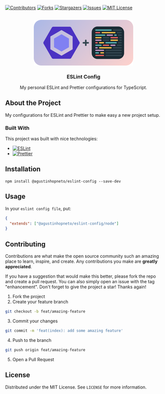<!-- PROJECT SHIELDS -->

[![Contributors][contributors-shield]][contributors-url]
[![Forks][forks-shield]][forks-url]
[![Stargazers][stars-shield]][stars-url]
[![Issues][issues-shield]][issues-url]
[![MIT License][license-shield]][license-url]

<!-- PROJECT LOGO -->
<br />
<div align="center">
  <a href="https://github.com/agustinhopneto/morsa">
    <img src=".github/assets/logo.png" alt="Logo" width="320">
  </a>

  <h3 align="center">ESLint Config</h3>

  <p align="center">
    My personal ESLint and Prettier configurations for TypeScript.
  </p>
</div>

<!-- ABOUT THE PROJECT -->

## About the Project

My configurations for ESLint and Prettier to make easy a new project setup.

### Built With

This project was built with nice technologies:

- [![ESLint][ESLint]][ESLint-url]
- [![Prettier][Prettier]][Prettier-url]

<!-- GETTING STARTED -->

## Installation

```
npm install @agustinhopneto/eslint-config --save-dev
```

<!-- USAGE EXAMPLES -->

## Usage

In your `eslint config file`, put:

```json
{
  "extends": ["@agustinhopneto/eslint-config/node"]
}
```

<!-- CONTRIBUTING -->

## Contributing

Contributions are what make the open source community such an amazing place to learn, inspire, and create. Any contributions you make are **greatly appreciated**.

If you have a suggestion that would make this better, please fork the repo and create a pull request. You can also simply open an issue with the tag "enhancement".
Don't forget to give the project a star! Thanks again!

1. Fork the project
2. Create your feature branch

```sh
git checkout -b feat/amazing-feature
```

3. Commit your changes

```sh
git commit -m 'feat(index): add some amazing feature'
```

4. Push to the branch

```sh
git push origin feat/amazing-feature
```

5. Open a Pull Request

<!-- LICENSE -->

## License

Distributed under the MIT License. See `LICENSE` for more information.

<!-- MARKDOWN LINKS & IMAGES -->
<!-- https://www.markdownguide.org/basic-syntax/#reference-style-links -->

[contributors-shield]: https://img.shields.io/github/contributors/agustinhopneto/eslint-config.svg?style=for-the-badge
[contributors-url]: https://github.com/agustinhopneto/eslint-config/graphs/contributors
[forks-shield]: https://img.shields.io/github/forks/agustinhopneto/eslint-config.svg?style=for-the-badge
[forks-url]: https://github.com/agustinhopneto/eslint-config/network/members
[stars-shield]: https://img.shields.io/github/stars/agustinhopneto/eslint-config.svg?style=for-the-badge
[stars-url]: https://github.com/agustinhopneto/eslint-config/stargazers
[issues-shield]: https://img.shields.io/github/issues/agustinhopneto/eslint-config.svg?style=for-the-badge
[issues-url]: https://github.com/agustinhopneto/eslint-config/issues
[license-shield]: https://img.shields.io/github/license/agustinhopneto/eslint-config.svg?style=for-the-badge
[license-url]: https://github.com/agustinhopneto/eslint-config/blob/main/LICENSE
[ESLint]: https://img.shields.io/badge/eslint-4A31C3?style=for-the-badge&logo=eslint&logoColor=white
[ESLint-url]: https://eslint.org/
[Prettier]: https://img.shields.io/badge/prettier-EA5E5E?style=for-the-badge&logo=prettier&logoColor=white
[Prettier-url]: https://eslint.org/
